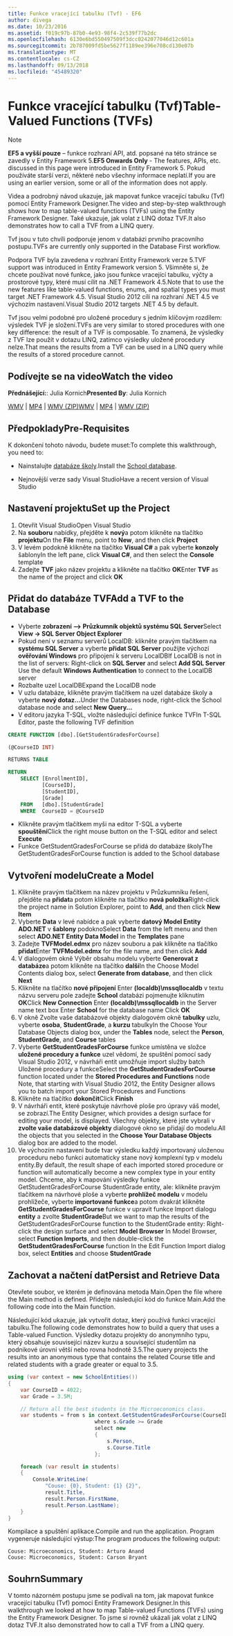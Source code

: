 ```yaml
---
title: Funkce vracející tabulku (Tvf) - EF6
author: divega
ms.date: 10/23/2016
ms.assetid: f019c97b-87b0-4e93-98f4-2c539f77b2dc
ms.openlocfilehash: 6130e6bd550497509f3dcc0242077046d12c601a
ms.sourcegitcommit: 2b787009fd5be5627f1189ee396e708cd130e07b
ms.translationtype: MT
ms.contentlocale: cs-CZ
ms.lasthandoff: 09/13/2018
ms.locfileid: "45489320"
---
```

# <a name="table-valued-functions-tvfs"></a><span data-ttu-id="4a800-102">Funkce vracející tabulku (Tvf)</span><span class="sxs-lookup"><span data-stu-id="4a800-102">Table-Valued Functions (TVFs)</span></span>
> [!NOTE]
> <span data-ttu-id="4a800-103">**EF5 a vyšší pouze** – funkce rozhraní API, atd. popsané na této stránce se zavedly v Entity Framework 5.</span><span class="sxs-lookup"><span data-stu-id="4a800-103">**EF5 Onwards Only** - The features, APIs, etc. discussed in this page were introduced in Entity Framework 5.</span></span> <span data-ttu-id="4a800-104">Pokud používáte starší verzi, některé nebo všechny informace neplatí.</span><span class="sxs-lookup"><span data-stu-id="4a800-104">If you are using an earlier version, some or all of the information does not apply.</span></span>

<span data-ttu-id="4a800-105">Videa a podrobný návod ukazuje, jak mapovat funkce vracející tabulku (Tvf) pomocí Entity Framework Designer.</span><span class="sxs-lookup"><span data-stu-id="4a800-105">The video and step-by-step walkthrough shows how to map table-valued functions (TVFs) using the Entity Framework Designer.</span></span> <span data-ttu-id="4a800-106">Také ukazuje, jak volat z LINQ dotaz TVF.</span><span class="sxs-lookup"><span data-stu-id="4a800-106">It also demonstrates how to call a TVF from a LINQ query.</span></span>

<span data-ttu-id="4a800-107">Tvf jsou v tuto chvíli podporuje jenom v databázi prvního pracovního postupu.</span><span class="sxs-lookup"><span data-stu-id="4a800-107">TVFs are currently only supported in the Database First workflow.</span></span>

<span data-ttu-id="4a800-108">Podpora TVF byla zavedena v rozhraní Entity Framework verze 5.</span><span class="sxs-lookup"><span data-stu-id="4a800-108">TVF support was introduced in Entity Framework version 5.</span></span> <span data-ttu-id="4a800-109">Všimněte si, že chcete používat nové funkce, jako jsou funkce vracející tabulku, výčty a prostorové typy, které musí cílit na .NET Framework 4.5.</span><span class="sxs-lookup"><span data-stu-id="4a800-109">Note that to use the new features like table-valued functions, enums, and spatial types you must target .NET Framework 4.5.</span></span> <span data-ttu-id="4a800-110">Visual Studio 2012 cílí na rozhraní .NET 4.5 ve výchozím nastavení.</span><span class="sxs-lookup"><span data-stu-id="4a800-110">Visual Studio 2012 targets .NET 4.5 by default.</span></span>

<span data-ttu-id="4a800-111">Tvf jsou velmi podobné pro uložené procedury s jedním klíčovým rozdílem: výsledek TVF je složení.</span><span class="sxs-lookup"><span data-stu-id="4a800-111">TVFs are very similar to stored procedures with one key difference: the result of a TVF is composable.</span></span> <span data-ttu-id="4a800-112">To znamená, že výsledky z TVF lze použít v dotazu LINQ, zatímco výsledky uložené procedury nelze.</span><span class="sxs-lookup"><span data-stu-id="4a800-112">That means the results from a TVF can be used in a LINQ query while the results of a stored procedure cannot.</span></span>

## <a name="watch-the-video"></a><span data-ttu-id="4a800-113">Podívejte se na video</span><span class="sxs-lookup"><span data-stu-id="4a800-113">Watch the video</span></span>

<span data-ttu-id="4a800-114">**Přednášející:**: Julia Kornich</span><span class="sxs-lookup"><span data-stu-id="4a800-114">**Presented By**: Julia Kornich</span></span>

<span data-ttu-id="4a800-115">[WMV](http://download.microsoft.com/download/6/0/A/60A6E474-5EF3-4E1E-B9EA-F51D2DDB446A/HDI-ITPro-MSDN-winvideo-tvf.wmv) | [MP4](http://download.microsoft.com/download/6/0/A/60A6E474-5EF3-4E1E-B9EA-F51D2DDB446A/HDI-ITPro-MSDN-mp4video-tvf.m4v) | [WMV (ZIP)](http://download.microsoft.com/download/6/0/A/60A6E474-5EF3-4E1E-B9EA-F51D2DDB446A/HDI-ITPro-MSDN-winvideo-tvf.zip)</span><span class="sxs-lookup"><span data-stu-id="4a800-115">[WMV](http://download.microsoft.com/download/6/0/A/60A6E474-5EF3-4E1E-B9EA-F51D2DDB446A/HDI-ITPro-MSDN-winvideo-tvf.wmv) | [MP4](http://download.microsoft.com/download/6/0/A/60A6E474-5EF3-4E1E-B9EA-F51D2DDB446A/HDI-ITPro-MSDN-mp4video-tvf.m4v) | [WMV (ZIP)](http://download.microsoft.com/download/6/0/A/60A6E474-5EF3-4E1E-B9EA-F51D2DDB446A/HDI-ITPro-MSDN-winvideo-tvf.zip)</span></span>

## <a name="pre-requisites"></a><span data-ttu-id="4a800-116">Předpoklady</span><span class="sxs-lookup"><span data-stu-id="4a800-116">Pre-Requisites</span></span>

<span data-ttu-id="4a800-117">K dokončení tohoto návodu, budete muset:</span><span class="sxs-lookup"><span data-stu-id="4a800-117">To complete this walkthrough, you need to:</span></span>

- <span data-ttu-id="4a800-118">Nainstalujte [databáze školy](~/ef6/resources/school-database.md).</span><span class="sxs-lookup"><span data-stu-id="4a800-118">Install the [School database](~/ef6/resources/school-database.md).</span></span>

- <span data-ttu-id="4a800-119">Nejnovější verze sady Visual Studio</span><span class="sxs-lookup"><span data-stu-id="4a800-119">Have a recent version of Visual Studio</span></span>

## <a name="set-up-the-project"></a><span data-ttu-id="4a800-120">Nastavení projektu</span><span class="sxs-lookup"><span data-stu-id="4a800-120">Set up the Project</span></span>

1.  <span data-ttu-id="4a800-121">Otevřít Visual Studio</span><span class="sxs-lookup"><span data-stu-id="4a800-121">Open Visual Studio</span></span>
2.  <span data-ttu-id="4a800-122">Na **souboru** nabídky, přejděte k **nový**a potom klikněte na tlačítko **projektu**</span><span class="sxs-lookup"><span data-stu-id="4a800-122">On the **File** menu, point to **New**, and then click **Project**</span></span>
3.  <span data-ttu-id="4a800-123">V levém podokně klikněte na tlačítko **Visual C\#** a pak vyberte **konzoly** šablony</span><span class="sxs-lookup"><span data-stu-id="4a800-123">In the left pane, click **Visual C\#**, and then select the **Console** template</span></span>
4.  <span data-ttu-id="4a800-124">Zadejte **TVF** jako název projektu a klikněte na tlačítko **OK**</span><span class="sxs-lookup"><span data-stu-id="4a800-124">Enter **TVF** as the name of the project and click **OK**</span></span>

## <a name="add-a-tvf-to-the-database"></a><span data-ttu-id="4a800-125">Přidat do databáze TVF</span><span class="sxs-lookup"><span data-stu-id="4a800-125">Add a TVF to the Database</span></span>

-   <span data-ttu-id="4a800-126">Vyberte **zobrazení –&gt; Průzkumník objektů systému SQL Server**</span><span class="sxs-lookup"><span data-stu-id="4a800-126">Select **View -&gt; SQL Server Object Explorer**</span></span>
-   <span data-ttu-id="4a800-127">Pokud není v seznamu serverů LocalDB: klikněte pravým tlačítkem na **systému SQL Server** a vyberte **přidat SQL Server** použijte výchozí **ověřování Windows** pro připojení k serveru LocalDB</span><span class="sxs-lookup"><span data-stu-id="4a800-127">If LocalDB is not in the list of servers: Right-click on **SQL Server** and select **Add SQL Server** Use the default **Windows Authentication** to connect to the LocalDB server</span></span>
-   <span data-ttu-id="4a800-128">Rozbalte uzel LocalDB</span><span class="sxs-lookup"><span data-stu-id="4a800-128">Expand the LocalDB node</span></span>
-   <span data-ttu-id="4a800-129">V uzlu databáze, klikněte pravým tlačítkem na uzel databáze školy a vyberte **nový dotaz...**</span><span class="sxs-lookup"><span data-stu-id="4a800-129">Under the Databases node, right-click the School database node and select **New Query…**</span></span>
-   <span data-ttu-id="4a800-130">V editoru jazyka T-SQL, vložte následující definice funkce TVF</span><span class="sxs-lookup"><span data-stu-id="4a800-130">In T-SQL Editor, paste the following TVF definition</span></span>

``` SQL
CREATE FUNCTION [dbo].[GetStudentGradesForCourse]

(@CourseID INT)

RETURNS TABLE

RETURN
    SELECT [EnrollmentID],
           [CourseID],
           [StudentID],
           [Grade]
    FROM   [dbo].[StudentGrade]
    WHERE  CourseID = @CourseID
```

-   <span data-ttu-id="4a800-131">Klikněte pravým tlačítkem myši na editor T-SQL a vyberte **spouštění**</span><span class="sxs-lookup"><span data-stu-id="4a800-131">Click the right mouse button on the T-SQL editor and select **Execute**</span></span>
-   <span data-ttu-id="4a800-132">Funkce GetStudentGradesForCourse se přidá do databáze školy</span><span class="sxs-lookup"><span data-stu-id="4a800-132">The GetStudentGradesForCourse function is added to the School database</span></span>

 

## <a name="create-a-model"></a><span data-ttu-id="4a800-133">Vytvoření modelu</span><span class="sxs-lookup"><span data-stu-id="4a800-133">Create a Model</span></span>

1.  <span data-ttu-id="4a800-134">Klikněte pravým tlačítkem na název projektu v Průzkumníku řešení, přejděte na **přidat**a potom klikněte na tlačítko **nová položka**</span><span class="sxs-lookup"><span data-stu-id="4a800-134">Right-click the project name in Solution Explorer, point to **Add**, and then click **New Item**</span></span>
2.  <span data-ttu-id="4a800-135">Vyberte **Data** v levé nabídce a pak vyberte **datový Model Entity ADO.NET** v **šablony** podokno</span><span class="sxs-lookup"><span data-stu-id="4a800-135">Select **Data** from the left menu and then select **ADO.NET Entity Data Model** in the **Templates** pane</span></span>
3.  <span data-ttu-id="4a800-136">Zadejte **TVFModel.edmx** pro název souboru a pak klikněte na tlačítko **přidat**</span><span class="sxs-lookup"><span data-stu-id="4a800-136">Enter **TVFModel.edmx** for the file name, and then click **Add**</span></span>
4.  <span data-ttu-id="4a800-137">V dialogovém okně Výběr obsahu modelu vyberte **Generovat z databáze**a potom klikněte na tlačítko **další**</span><span class="sxs-lookup"><span data-stu-id="4a800-137">In the Choose Model Contents dialog box, select **Generate from database**, and then click **Next**</span></span>
5.  <span data-ttu-id="4a800-138">Klikněte na tlačítko **nové připojení** Enter **(localdb)\\mssqllocaldb** v textu názvu serveru pole zadejte **School** databázi pojmenujte kliknutím **OK**</span><span class="sxs-lookup"><span data-stu-id="4a800-138">Click **New Connection** Enter **(localdb)\\mssqllocaldb** in the Server name text box Enter **School** for the database name Click **OK**</span></span>
6.  <span data-ttu-id="4a800-139">V okně Zvolte vaše databázové objekty dialogovém okně **tabulky** uzlu, vyberte **osoba**, **StudentGrade**, a **kurzu** tabulky</span><span class="sxs-lookup"><span data-stu-id="4a800-139">In the Choose Your Database Objects dialog box, under the **Tables** node, select the **Person**, **StudentGrade**, and **Course** tables</span></span>
7.  <span data-ttu-id="4a800-140">Vyberte **GetStudentGradesForCourse** funkce umístěna ve složce **uložené procedury a funkce** uzel vědomí, že spuštění pomocí sady Visual Studio 2012, v návrháři entit umožňuje import služby batch Uložené procedury a funkce</span><span class="sxs-lookup"><span data-stu-id="4a800-140">Select the **GetStudentGradesForCourse** function located under the **Stored Procedures and Functions** node Note, that starting with Visual Studio 2012, the Entity Designer allows you to batch import your Stored Procedures and Functions</span></span>
8.  <span data-ttu-id="4a800-141">Klikněte na tlačítko **dokončit**</span><span class="sxs-lookup"><span data-stu-id="4a800-141">Click **Finish**</span></span>
9.  <span data-ttu-id="4a800-142">V návrháři entit, které poskytuje návrhové ploše pro úpravy váš model, se zobrazí.</span><span class="sxs-lookup"><span data-stu-id="4a800-142">The Entity Designer, which provides a design surface for editing your model, is displayed.</span></span> <span data-ttu-id="4a800-143">Všechny objekty, které jste vybrali v **zvolte vaše databázové objekty** dialogové okno se přidají do modelu.</span><span class="sxs-lookup"><span data-stu-id="4a800-143">All the objects that you selected in the **Choose Your Database Objects** dialog box are added to the model.</span></span>
10. <span data-ttu-id="4a800-144">Ve výchozím nastavení bude tvar výsledku každý importovaný uloženou proceduru nebo funkci automaticky stane nový komplexní typ v modelu entity.</span><span class="sxs-lookup"><span data-stu-id="4a800-144">By default, the result shape of each imported stored procedure or function will automatically become a new complex type in your entity model.</span></span> <span data-ttu-id="4a800-145">Chceme, aby k mapování výsledky funkce GetStudentGradesForCourse StudentGrade entity, ale: klikněte pravým tlačítkem na návrhové ploše a vyberte **prohlížeč modelu** v modelu prohlížeče, vyberte **importované funkce**a potom dvakrát klikněte **GetStudentGradesForCourse** funkce v upravit funkce Import dialogu **entity** a zvolte **StudentGrade**</span><span class="sxs-lookup"><span data-stu-id="4a800-145">But we want to map the results of the GetStudentGradesForCourse function to the StudentGrade entity: Right-click the design surface and select **Model Browser** In Model Browser, select **Function Imports**, and then double-click the **GetStudentGradesForCourse** function In the Edit Function Import dialog box, select **Entities** and choose **StudentGrade**</span></span>

## <a name="persist-and-retrieve-data"></a><span data-ttu-id="4a800-146">Zachovat a načtení dat</span><span class="sxs-lookup"><span data-stu-id="4a800-146">Persist and Retrieve Data</span></span>

<span data-ttu-id="4a800-147">Otevřete soubor, ve kterém je definována metoda Main.</span><span class="sxs-lookup"><span data-stu-id="4a800-147">Open the file where the Main method is defined.</span></span> <span data-ttu-id="4a800-148">Přidejte následující kód do funkce Main.</span><span class="sxs-lookup"><span data-stu-id="4a800-148">Add the following code into the Main function.</span></span>

<span data-ttu-id="4a800-149">Následující kód ukazuje, jak vytvořit dotaz, který používá funkci vracející tabulku.</span><span class="sxs-lookup"><span data-stu-id="4a800-149">The following code demonstrates how to build a query that uses a Table-valued Function.</span></span> <span data-ttu-id="4a800-150">Výsledky dotazu projekty do anonymního typu, který obsahuje související název kurzu a související studentům na podnikové úrovni větší nebo rovna hodnotě 3.5.</span><span class="sxs-lookup"><span data-stu-id="4a800-150">The query projects the results into an anonymous type that contains the related Course title and related students with a grade greater or equal to 3.5.</span></span>

``` csharp
using (var context = new SchoolEntities())
{
    var CourseID = 4022;
    var Grade = 3.5M;

    // Return all the best students in the Microeconomics class.
    var students = from s in context.GetStudentGradesForCourse(CourseID)
                            where s.Grade >= Grade
                            select new
                            {
                                s.Person,
                                s.Course.Title
                            };

    foreach (var result in students)
    {
        Console.WriteLine(
            "Couse: {0}, Student: {1} {2}",
            result.Title,  
            result.Person.FirstName,  
            result.Person.LastName);
    }
}
```

<span data-ttu-id="4a800-151">Kompilace a spuštění aplikace.</span><span class="sxs-lookup"><span data-stu-id="4a800-151">Compile and run the application.</span></span> <span data-ttu-id="4a800-152">Program vygeneruje následující výstup:</span><span class="sxs-lookup"><span data-stu-id="4a800-152">The program produces the following output:</span></span>

```
Couse: Microeconomics, Student: Arturo Anand
Couse: Microeconomics, Student: Carson Bryant
```

## <a name="summary"></a><span data-ttu-id="4a800-153">Souhrn</span><span class="sxs-lookup"><span data-stu-id="4a800-153">Summary</span></span>

<span data-ttu-id="4a800-154">V tomto názorném postupu jsme se podívali na tom, jak mapovat funkce vracející tabulku (Tvf) pomocí Entity Framework Designer.</span><span class="sxs-lookup"><span data-stu-id="4a800-154">In this walkthrough we looked at how to map Table-valued Functions (TVFs) using the Entity Framework Designer.</span></span> <span data-ttu-id="4a800-155">To jsme si rovněž ukázali jak volat z LINQ dotaz TVF.</span><span class="sxs-lookup"><span data-stu-id="4a800-155">It also demonstrated how to call a TVF from a LINQ query.</span></span>
